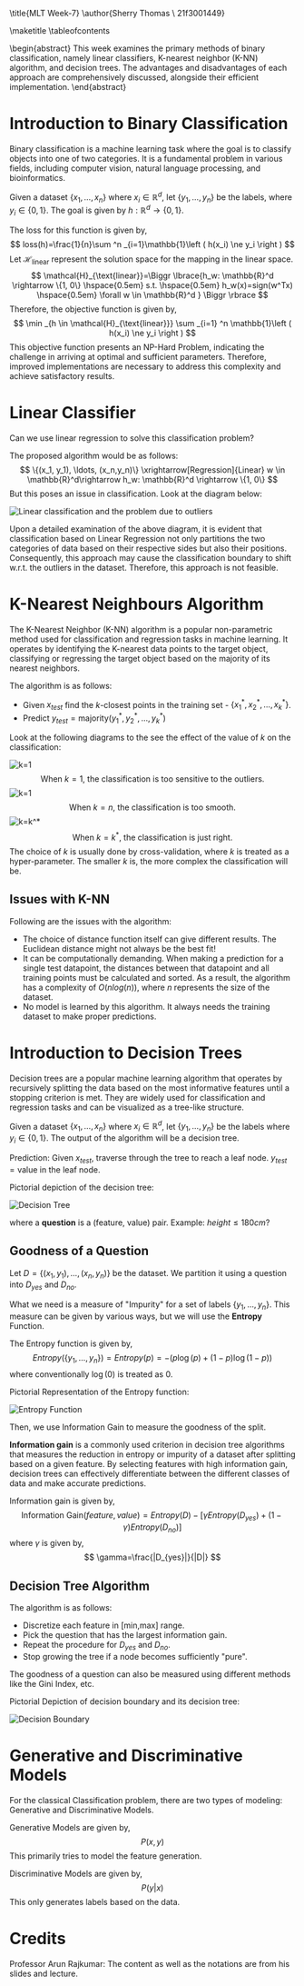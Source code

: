 \title{MLT Week-7}
\author{Sherry Thomas \\ 21f3001449}

\maketitle
\tableofcontents

\begin{abstract}
This week examines the primary methods of binary classification, namely linear classifiers, K-nearest neighbor (K-NN) algorithm, and decision trees. The advantages and disadvantages of each approach are comprehensively discussed, alongside their efficient implementation.
\end{abstract}

# Introduction to Binary Classification
Binary classification is a machine learning task where the goal is to classify objects into one of two categories. It is a fundamental problem in various fields, including computer vision, natural language processing, and bioinformatics.

Given a dataset $\{x_1, \ldots, x_n\}$ where $x_i \in \mathbb{R}^d$, let $\{y_1, \ldots, y_n\}$ be the labels, where $y_i \in \{0, 1\}$. The goal is given by $h: \mathbb{R}^d \rightarrow \{0, 1\}$.

The loss for this function is given by,
$$
loss(h)=\frac{1}{n}\sum ^n _{i=1}\mathbb{1}\left ( h(x_i) \ne y_i \right )
$$
Let $\mathcal{H}_{\text{linear}}$ represent the solution space for the mapping in the linear space.
$$
\mathcal{H}_{\text{linear}}=\Biggr \lbrace{h_w: \mathbb{R}^d \rightarrow \{1, 0\} \hspace{0.5em} s.t. \hspace{0.5em} h_w(x)=sign(w^Tx) \hspace{0.5em} \forall w \in \mathbb{R}^d } \Biggr \rbrace
$$
Therefore, the objective function is given by,
$$
\min _{h \in \mathcal{H}_{\text{linear}}} \sum _{i=1} ^n \mathbb{1}\left ( h(x_i) \ne y_i \right )
$$
This objective function presents an NP-Hard Problem, indicating the challenge in arriving at optimal and sufficient parameters. Therefore, improved implementations are necessary to address this complexity and achieve satisfactory results.

# Linear Classifier
Can we use linear regression to solve this classification problem?

The proposed algorithm would be as follows:
$$
\{(x_1, y_1), \ldots, (x_n,y_n)\} \xrightarrow[Regression]{Linear} w \in \mathbb{R}^d\rightarrow h_w: \mathbb{R}^d \rightarrow \{1, 0\}
$$
But this poses an issue in classification. Look at the diagram below:

![Linear classification and the problem due to outliers](.../images/lin_class.png)

Upon a detailed examination of the above diagram, it is evident that classification based on Linear Regression not only partitions the two categories of data based on their respective sides but also their positions. Consequently, this approach may cause the classification boundary to shift w.r.t. the outliers in the dataset. Therefore, this approach is not feasible.

# K-Nearest Neighbours Algorithm
The K-Nearest Neighbor (K-NN) algorithm is a popular non-parametric method used for classification and regression tasks in machine learning. It operates by identifying the K-nearest data points to the target object, classifying or regressing the target object based on the majority of its nearest neighbors.

The algorithm is as follows:

* Given $x_{test}$ find the $k$-closest points in the training set - $\{x_1^*, x_2^*, \ldots, x_k^*\}$.
* Predict $y_{test} = \text{majority}(y_1^*, y_2^*, \ldots, y_k^*)$

Look at the following diagrams to the see the effect of the value of $k$ on the classification:

![k=1](.../images/k1.png)
$$
\text{When }k=1\text{, the classification is too sensitive to the outliers.}
$$
![k=1](.../images/kn.png)
$$
\text{When }k=n\text{, the classification is too smooth.}
$$
![k=k^*](.../images/k*.png)
$$
\text{When }k=k^*\text{, the classification is just right.}
$$
The choice of $k$ is usually done by cross-validation, where $k$ is treated as a hyper-parameter. The smaller $k$ is, the more complex the classification will be.

## Issues with K-NN
Following are the issues with the algorithm:

* The choice of distance function itself can give different results. The Euclidean distance might not always be the best fit!
* It can be computationally demanding. When making a prediction for a single test datapoint, the distances between that datapoint and all training points must be calculated and sorted. As a result, the algorithm has a complexity of $O(nlog(n))$, where $n$ represents the size of the dataset.
* No model is learned by this algorithm. It always needs the training dataset to make proper predictions.

# Introduction to Decision Trees
Decision trees are a popular machine learning algorithm that operates by recursively splitting the data based on the most informative features until a stopping criterion is met. They are widely used for classification and regression tasks and can be visualized as a tree-like structure.

Given a dataset $\{x_1, \ldots, x_n\}$ where $x_i \in \mathbb{R}^d$, let $\{y_1, \ldots, y_n\}$ be the labels where $y_i \in \{0, 1\}$. The output of the algorithm will be a decision tree.

Prediction: Given $x_{test}$, traverse through the tree to reach a leaf node. $y_{test} = \text{value in the leaf node}$.

Pictorial depiction of the decision tree:

![Decision Tree](.../images/decision_tree.png)

where a **question** is a (feature, value) pair. Example: $height\le180cm$?

## Goodness of a Question
Let $D=\{(x_1, y_1), \ldots, (x_n,y_n)\}$ be the dataset. We partition it using a question into $D_{yes}$ and $D_{no}$.

What we need is a measure of "Impurity" for a set of labels $\{y_1, \ldots, y_n\}$. This measure can be given by various ways, but we will use the **Entropy** Function.

The Entropy function is given by,
$$
Entropy(\{y_1, \ldots, y_n\}) = Entropy(p) = -\left( p\log(p)+(1-p)\log(1-p) \right )
$$
where conventionally $\log(0)$ is treated as $0$.

Pictorial Representation of the Entropy function:

![Entropy Function](.../images/entropy.png)

Then, we use Information Gain to measure the goodness of the split. 

**Information gain** is a commonly used criterion in decision tree algorithms that measures the reduction in entropy or impurity of a dataset after splitting based on a given feature. By selecting features with high information gain, decision trees can effectively differentiate between the different classes of data and make accurate predictions.

Information gain is given by,
$$
\text{Information Gain}(feature,value)=Entropy(D) - \left [ \gamma Entropy(D_{yes})+(1-\gamma)Entropy(D_{no}) \right ]
$$
where $\gamma$ is given by,
$$
\gamma=\frac{|D_{yes}|}{|D|}
$$

## Decision Tree Algorithm
The algorithm is as follows:

* Discretize each feature in [min,max] range.
* Pick the question that has the largest information gain.
* Repeat the procedure for $D_{yes}$ and $D_{no}$.
* Stop growing the tree if a node becomes sufficiently "pure".

The goodness of a question can also be measured using different methods like the Gini Index, etc.

Pictorial Depiction of decision boundary and its decision tree:

![Decision Boundary](.../images/decision_bound.png)

# Generative and Discriminative Models
For the classical Classification problem, there are two types of modeling: Generative and Discriminative Models.

Generative Models are given by,
$$
P(x,y)
$$
This primarily tries to model the feature generation.

Discriminative Models are given by,
$$
P(y|x)
$$
This only generates labels based on the data.

# Credits
Professor Arun Rajkumar: The content as well as the notations are from his slides and lecture.